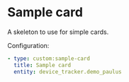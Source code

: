 # Sample card

A skeleton to use for simple cards.

Configuration:

```yaml
- type: custom:sample-card
  title: Sample card
  entity: device_tracker.demo_paulus
```